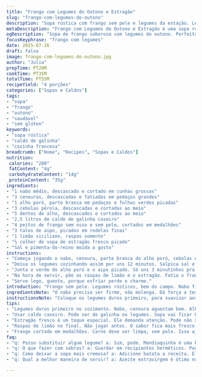 ```yaml
---
title: "Frango com Legumes do Outono e Estragão"
slug: "frango-com-legumes-do-outono"
description: "Sopa rústica com frango sem pele e legumes da estação. Legumes variados: nabo, cenoura, alho poró e aipo. Caldo caseiro, leve e aromático com toque de limão e estragão fresco. Cozimento gradual, legumes al dente. Receita simples, sem lactose, ovos, glúten ou nozes. Serve 4 porções, ideal para um almoço aconchegante no frio. Tempo total entre 40 e 50 minutos. Pode acompanhar pão rústico integral para completar o prato."
metaDescription: "Frango com Legumes do Outono e Estragão é uma sopa rústica. Saborosa, aquecida e ideal para almoços aconchegantes no frio."
ogDescription: "Sopa de frango saborosa com legumes de outono. Perfeita para o frio. Acompanhe com pão integral."
focusKeyphrase: "frango com legumes"
date: 2025-07-26
draft: false
image: frango-com-legumes-do-outono.jpg
author: "Julia"
prepTime: PT20M
cookTime: PT35M
totalTime: PT55M
recipeYield: "4 porções"
categories: ["Sopas e Caldos"]
tags:
- "sopa"
- "frango"
- "outono"
- "saudável"
- "sem glúten"
keywords:
- "sopa rústica"
- "caldo de galinha"
- "cozinha francesa"
breadcrumb: ["Home", "Recipes", "Sopas e Caldos"]
nutrition: 
 calories: "280"
 fatContent: "4g"
 carbohydrateContent: "14g"
 proteinContent: "35g"
ingredients:
- "1 nabo médio, descascado e cortado em cunhas grossas"
- "3 cenouras, descascadas e fatiadas em pedaços grandes"
- "1 alho poró, parte branca em pedaços e folhas verdes picadas"
- "3 cebolas pérola, descascadas e cortadas ao meio"
- "5 dentes de alho, descascados e cortados ao meio"
- "2,5 litros de caldo de galinha caseiro"
- "4 peitos de frango sem osso e sem pele, cortados em medalhões"
- "3 talos de aipo, picados em rodelas finas"
- "1 limão siciliano, raspas somente"
- "½ colher de sopa de estragão fresco picado"
- "Sal e pimenta-do-reino moída a gosto"
instructions:
- "Começa jogando o nabo, cenoura, parte branca do alho poró, cebolas e alho dentro de uma panela grande. Apanha o caldo de galinha e cobre tudo. Liga o fogo alto. Checa quando levantar fervura, aí abaixa pra médio."
- "Deixa os legumes cozinhando assim por uns 12 minutos. Salpica sal e pimenta. Agora, deposita o frango e mantém a fervura baixa, cobre se quiser. Cerca de 18 minutos, vai até o frango estar macio e os legumes quase prontos."
- "Junta o verde do alho poró e o aipo picado. Só uns 3 minutinhos pra eles ainda ficarem levemente firmes, tipo al dente."
- "Na hora de servir, põe as raspas de limão e o estragão. Fatia o frango em pedaços generosos. Se tiver, acompanha com uma fatia grossa de pão integral artesanal, tostadinho."
- "Serve logo, quente, porque esfriar perde o charme."
introduction: "Frango sem pele. Legumes rústicos, bem do campo. Nabo firme, cenoura doce, alho poró perfumado e o frescor do aipo. Tudo imerso em um caldo quente que lembra cozinha de vó. Troquei o alho tradicional por mais dentes para intensificar o sabor. O limão siciliano traz uma acidez que corta o peso. Estragão, pouco popular no Brasil, mas combina bem com pratos mais leves e dá um toque francês no preparo. Cozer o frango direto no caldo. Pega rápido, deixa os sabores se misturarem. Super simples, sem complicação. Pão integral crocante do lado cai bem. Tudo pra uma refeição prática e nutritiva, quente pra espantar o frio."
ingredientsNote: "O nabo precisa ser firme, não molenga. Dá força a textura ao prato. Use cenouras grandes, cortadas em pedaços que não desmanchem rápido, mantêm o corpo. O alho poró é dividido justamente para ter sabor no caldo e frescor solto. A cebola pérola substitui a cebola comum, entrega sabor sem dominar. O aipo, mais clássico em sopas francesas, traz crocância e frescor, substituindo ervas mais pesadas. O frango é limpo, sem pele nem osso, pra ficar leve e não engordurar. Caldo caseiro preferível, se não, um de boa qualidade pronta serve. O estragão fresco é essencial para não perder a essência herbácea, seco não segura o sabor. Limão siciliano por causa da suavidade e aroma, pode usar limão taiti, mas o cítrico é mais agressivo."
instructionsNote: "Coloque os legumes duros primeiro, para suavizar aos poucos, sem desmanchar. A fervura deve ser controlada para o caldo não ficar turvo. Temperar logo no início ajuda a penetrar sabor. O timing do frango é exato, porque deixa suculento, não resseca. Aí entra o al dente do alho poró e aipo, para o prato não virar caldo ralo e sem graça. Raspas de limão e estragão só na hora de servir, para preservar o aroma e não amargar. Cortar o frango só depois de servir é para manter o suco dentro da carne. Se quiser incrementar, um fio de azeite extravirgem finaliza bem. Pão rústico ou baguete integral tostada são acompanhamentos clássicos, trazem textura e ajudam a aproveitar o caldo aromático."
tips:
- "Legumes duros primeiro no cozimento. Nabo, cenoura aguentam bem. Alho poró e aipo colocam depois. Eles devem ficar al dente. Urgente evitar que desmanchem. Cozinhar a fogo médio. Evitar caldo turvo. É essencial o controle."
- "Usar caldo caseiro. Pode ser de galinha ou legumes. Sopa vai ficar bem mais saborosa. Se não rolar fazer em casa, escolha um bom industrializado. Não pode ser muito salgado. O intenso deve vir dos legumes."
- "Estragão fresco é um toque especial. Ele demanda atenção. Pode não ser fácil encontrar. Mas o sabor vale a pena. Seco não faz a mesma mágica. Se precisar, use salsinha. Não é igual, mas ajuda."
- "Raspas de limão no final. Não jogar antes. O sabor fica mais fresco. A acidez se destaca. Use limão siciliano se puder. Se não, o taiti dá certo mas é mais forte."
- "Frango cortado em medalhões. Carne deve ser limpa, sem pele. Isso ajuda a manter leveza. Cortar só na hora de servir. Isso retém sucos. Mas uma gota de azeite no final é sempre bem-vinda."
faq:
- "q: Posso substituir algum legume? a: Sim, pode. Mandioquinha é uma boa escolha. Mas os tempos de cozimento vão mudar. Lembre-se. Aproveite a criatividade."
- "q: O que fazer com sobras? a: Guardar em recipientes herméticos. Pode ser na geladeira ou congelador. A sopa se conserva bem. Quente no dia seguinte fica gostosa."
- "q: Como deixar a sopa mais cremosa? a: Adicione batata a receita. Ela amassa e engrossa. Mas cuidado com o tempo de cozimento. Não deixar muito tempo."
- "q: Qual a melhor maneira de servir? a: Azeite extravirgem é ótimo no final. Pode acompanhar com pão integral crocante. Muito saboroso e aconchegante. Um detalhe que faz diferença."

---
```


